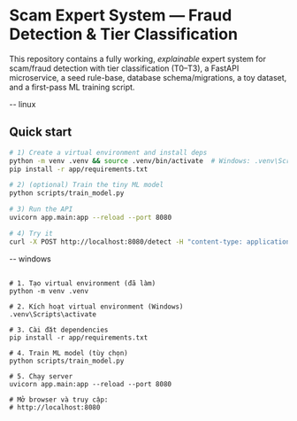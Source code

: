 # Scam Expert System — Fraud Detection & Tier Classification

This repository contains a fully working, *explainable* expert system for scam/fraud detection with tier classification (T0–T3), a FastAPI microservice, a seed rule-base, database schema/migrations, a toy dataset, and a first-pass ML training script.


-- linux 
## Quick start
```bash
# 1) Create a virtual environment and install deps
python -m venv .venv && source .venv/bin/activate  # Windows: .venv\Scripts\activate
pip install -r app/requirements.txt

# 2) (optional) Train the tiny ML model
python scripts/train_model.py

# 3) Run the API
uvicorn app.main:app --reload --port 8080

# 4) Try it
curl -X POST http://localhost:8080/detect -H "content-type: application/json" -d @data/sample_event.json
```


-- windows
## 
``` 
# 1. Tạo virtual environment (đã làm)
python -m venv .venv

# 2. Kích hoạt virtual environment (Windows)
.venv\Scripts\activate

# 3. Cài đặt dependencies
pip install -r app/requirements.txt

# 4. Train ML model (tùy chọn)
python scripts/train_model.py

# 5. Chạy server
uvicorn app.main:app --reload --port 8080

# Mở browser và truy cập:
# http://localhost:8080
```